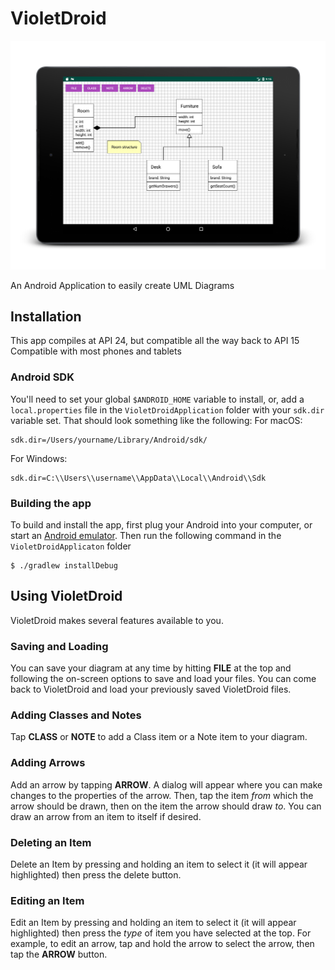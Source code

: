 # VioletDroid

![VioletDroid on a Nexus 9](/images/nexus-9-violet.png "VioletDroid on a Nexus 9")

An Android Application to easily create UML Diagrams

## Installation 
This app compiles at API 24, but compatible all the way back to API 15
Compatible with most phones and tablets

### Android SDK 
You'll need to set your global `$ANDROID_HOME` variable to install, or, add a `local.properties` file in the `VioletDroidApplication` folder with your `sdk.dir` variable set.  That should look something like the following:
For macOS: 
```
sdk.dir=/Users/yourname/Library/Android/sdk/
```
For Windows:
```
sdk.dir=C:\\Users\\username\\AppData\\Local\\Android\\Sdk
```

### Building the app 
To build and install the app, first plug your Android into your computer, or start an [Android emulator](https://developer.android.com/studio/run/emulator.html). Then run the following command in the `VioletDroidApplicaton` folder
```
$ ./gradlew installDebug 
```

## Using VioletDroid
VioletDroid makes several features available to you. 
### Saving and Loading
You can save your diagram at any time by hitting **FILE** at the top and following the on-screen options to save and load your files.  You can come back to VioletDroid and load your previously saved VioletDroid files.  
### Adding Classes and Notes 
Tap **CLASS** or **NOTE** to add a Class item or a Note item to your diagram.
### Adding Arrows
Add an arrow by tapping **ARROW**.  A dialog will appear where you can make changes to the properties of the arrow.  Then, tap the item *from* which the arrow should be drawn, then on the item the arrow should draw *to*.  You can draw an arrow from an item to itself if desired.  
### Deleting an Item 
Delete an Item by pressing and holding an item to select it (it will appear highlighted) then press the delete button.
### Editing an Item 
Edit an Item by pressing and  holding an item to select it (it will appear highlighted) then press the *type* of item you have selected at the top.  For example, to edit an arrow, tap and hold the arrow to select the arrow, then tap the **ARROW** button.  
